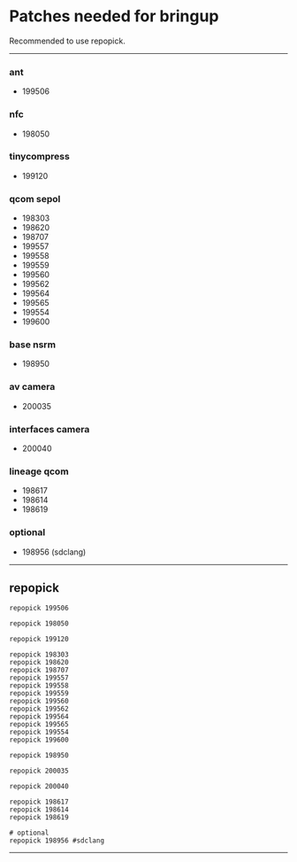 # Patches needed for bringup

Recommended to use repopick.

-----
### ant
- 199506
### nfc
- 198050
### tinycompress
- 199120
### qcom sepol
- 198303
- 198620
- 198707
- 199557
- 199558
- 199559
- 199560
- 199562
- 199564
- 199565
- 199554
- 199600
### base nsrm
- 198950
### av camera
- 200035
### interfaces camera
- 200040
### lineage qcom
- 198617
- 198614
- 198619
### optional
- 198956 (sdclang)

-----


## repopick

```
repopick 199506

repopick 198050

repopick 199120

repopick 198303
repopick 198620
repopick 198707
repopick 199557
repopick 199558
repopick 199559
repopick 199560
repopick 199562
repopick 199564
repopick 199565
repopick 199554
repopick 199600

repopick 198950

repopick 200035

repopick 200040

repopick 198617
repopick 198614
repopick 198619

# optional
repopick 198956 #sdclang
```




-----
